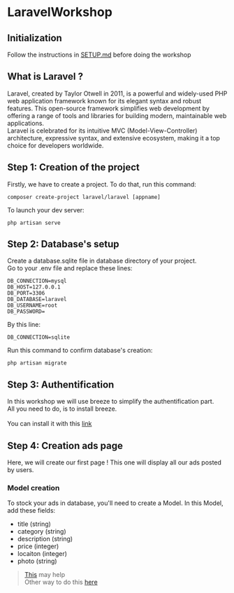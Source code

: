 # LaravelWorkshop

## Initialization

Follow the instructions in [SETUP.md](setup/SETUP.md) before doing the workshop

## What is Laravel ?

Laravel, created by Taylor Otwell in 2011, is a powerful and widely-used PHP web application framework known for its elegant syntax and robust features. This open-source framework simplifies web development by offering a range of tools and libraries for building modern, maintainable web applications. <br>
Laravel is celebrated for its intuitive MVC (Model-View-Controller) architecture, expressive syntax, and extensive ecosystem, making it a top choice for developers worldwide.

## Step 1: Creation of the project

Firstly, we have to create a project. To do that, run this command:
```
composer create-project laravel/laravel [appname]
```
To launch your dev server:
```
php artisan serve
```

## Step 2: Database's setup

Create a database.sqlite file in database directory of your project. <br>
Go to your .env file and replace these lines:
```
DB_CONNECTION=mysql 
DB_HOST=127.0.0.1 
DB_PORT=3306 
DB_DATABASE=laravel 
DB_USERNAME=root 
DB_PASSWORD=
```
By this line:
```
DB_CONNECTION=sqlite
```

Run this command to confirm database's creation:
```
php artisan migrate
```

## Step 3: Authentification

In this workshop we will use breeze to simplify the authentification part.<br>
All you need to do, is to install breeze.<br>
<br>
You can install it with this [link](https://laravel.com/docs/10.x/starter-kits#laravel-breeze-installation)

## Step 4: Creation ads page

Here, we will create our first page ! This one will display all our ads posted by users.<br>

### Model creation

To stock your ads in database, you'll need to create a Model. In this Model, add these fields:
* title (string)
* category (string)
* description (string)
* price (integer)
* locaiton (integer)
* photo (string)

> [This](https://laravel.com/docs/10.x/eloquent#generating-model-classes) may help <br>
> Other way to do this [here](https://laravel.com/docs/10.x/migrations#generating-migrations)
